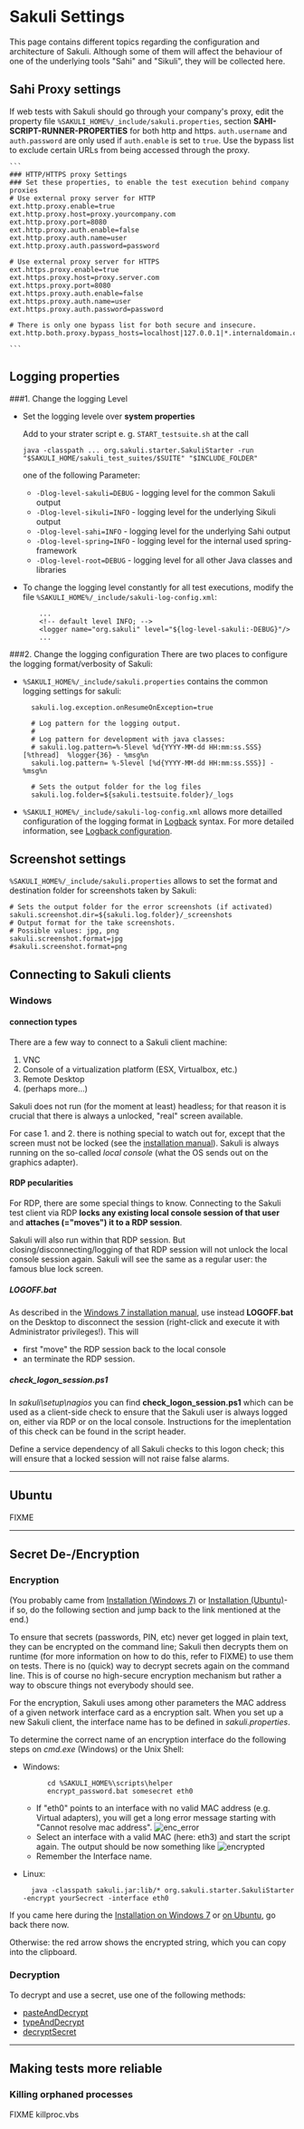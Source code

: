 # Sakuli Settings

This page contains different topics regarding the configuration and architecture of Sakuli. Although some of them will affect the behaviour of one of the underlying tools "Sahi" and "Sikuli", they will be collected here.

## Sahi Proxy settings
If web tests with Sakuli should go through your company's proxy, edit the property file `%SAKULI_HOME%/_include/sakuli.properties`, section __SAHI-SCRIPT-RUNNER-PROPERTIES__ for both http and https. `auth.username` and `auth.password` are only used if `auth.enable` is set to `true`.
Use the bypass list to exclude certain URLs from being accessed through the proxy.

    ```
	### HTTP/HTTPS proxy Settings
	### Set these properties, to enable the test execution behind company proxies
	# Use external proxy server for HTTP
	ext.http.proxy.enable=true
	ext.http.proxy.host=proxy.yourcompany.com
	ext.http.proxy.port=8080
	ext.http.proxy.auth.enable=false
	ext.http.proxy.auth.name=user
	ext.http.proxy.auth.password=password
	
	# Use external proxy server for HTTPS
	ext.https.proxy.enable=true
	ext.https.proxy.host=proxy.server.com
	ext.https.proxy.port=8080
	ext.https.proxy.auth.enable=false
	ext.https.proxy.auth.name=user
	ext.https.proxy.auth.password=password

	# There is only one bypass list for both secure and insecure.
	ext.http.both.proxy.bypass_hosts=localhost|127.0.0.1|*.internaldomain.com|www.verisign.com

    ```


## Logging properties

###1. Change the logging Level
*  Set the logging levele over __system properties__

	  Add to your strater script e. g. `START_testsuite.sh` at the call
	  ```
	  java -classpath ... org.sakuli.starter.SakuliStarter -run "$SAKULI_HOME/sakuli_test_suites/$SUITE" "$INCLUDE_FOLDER"
	  ```
	  one of the following Parameter:
	  * `-Dlog-level-sakuli=DEBUG` 	- logging level for the common Sakuli output
      * `-Dlog-level-sikuli=INFO` 	- logging level for the underlying Sikuli output
      * `-Dlog-level-sahi=INFO`     - logging level for the underlying Sahi output
      * `-Dlog-level-spring=INFO`   - logging level for the internal used spring-framework
      * `-Dlog-level-root=DEBUG`    - logging level for all other Java classes and libraries

*  To change the logging level constantly for all test executions, modify the file `%SAKULI_HOME%/_include/sakuli-log-config.xml`:

	```
	    ...
		<!-- default level INFO; -->
	    <logger name="org.sakuli" level="${log-level-sakuli:-DEBUG}"/>
	    ...
    ```

###2. Change the logging configuration
There are two places to configure the logging format/verbosity of Sakuli:

* `%SAKULI_HOME%/_include/sakuli.properties` contains the common logging settings for sakuli:

		sakuli.log.exception.onResumeOnException=true

		# Log pattern for the logging output.
		#
		# Log pattern for development with java classes:
		# sakuli.log.pattern=%-5level %d{YYYY-MM-dd HH:mm:ss.SSS} [%thread]  %logger{36} - %msg%n
		sakuli.log.pattern= %-5level [%d{YYYY-MM-dd HH:mm:ss.SSS}] - %msg%n

		# Sets the output folder for the log files
		sakuli.log.folder=${sakuli.testsuite.folder}/_logs


* `%SAKULI_HOME%/_include/sakuli-log-config.xml` allows more detailled configuration of the logging format in [Logback](http://logback.qos.ch/) syntax. For more detailed information, see
[Logback configuration](http://logback.qos.ch/manual/configuration.html).


## Screenshot settings

`%SAKULI_HOME%/_include/sakuli.properties` allows to set the format and destination folder for screenshots taken by Sakuli:

    # Sets the output folder for the error screenshots (if activated)
    sakuli.screenshot.dir=${sakuli.log.folder}/_screenshots
    # Output format for the take screenshots.
    # Possible values: jpg, png
    sakuli.screenshot.format=jpg
    #sakuli.screenshot.format=png


## Connecting to Sakuli clients

### Windows
#### connection types
There are a few way to connect to a Sakuli client machine:

1. VNC
2. Console of a virtualization platform (ESX, Virtualbox, etc.)
3. Remote Desktop
4. (perhaps more…)

Sakuli does not run (for the moment at least) headless; for that reason it is crucial that there is always a unlocked, "real" screen available.

For case 1. and 2. there is nothing special to watch out for, except that the screen must not be locked (see the [installation manual](../docs/installation-windows.md)). Sakuli is always running on the so-called *local console* (what the OS sends out on the graphics adapter).

#### RDP pecularities
For RDP, there are some special things to know. Connecting to the Sakuli test client via RDP **locks any existing local console session of that user** and **attaches (="moves") it to a RDP session**.

Sakuli will also run within that RDP session. But closing/disconnecting/logging of that RDP session will not unlock the local console session again. Sakuli will see the same as a regular user: the famous blue lock screen.

##### LOGOFF.bat
As described in the [Windows 7 installation manual](../docs/installation-windows.md), use instead **LOGOFF.bat** on the Desktop to disconnect the session (right-click and execute it with Administrator privileges!). This will

* first "move" the RDP session back to the local console
* an terminate the RDP session.

##### check_logon_session.ps1
In *sakuli\setup\nagios* you can find **check_logon_session.ps1** which can be used as a client-side check to ensure that the Sakuli user is always logged on, either via RDP or on the local console. Instructions for the imeplentation of this check can be found in the script header.

Define a service dependency of all Sakuli checks to this logon check; this will ensure that a locked session will not raise false alarms.

- - -

## Ubuntu
FIXME

- - -

## Secret De-/Encryption
### Encryption

(You probably came from [Installation (Windows 7)](../docs/installation-windows.md) or [Installation (Ubuntu)](../docs/installation-ubuntu.md)- if so, do the following section and jump back to the link mentioned at the end.)

To ensure that secrets (passwords, PIN, etc) never get logged in plain text, they can be encrypted on the command line; Sakuli then decrypts them on runtime (for more information on how to do this, refer to FIXME) to use them on tests. There is no (quick) way to decrypt secrets again on the command line. This is of course no high-secure encryption mechanism but rather a way to obscure things not everybody should see.

For the encryption, Sakuli uses among other parameters the MAC address of a given network interface card as a encryption salt. When you set up a new Sakuli client, the interface name has to be defined in _sakuli.properties_.

To determine the correct name of an encryption interface do the following steps on _cmd.exe_ (Windows) or the Unix Shell:

* Windows:  

			cd %SAKULI_HOME%\scripts\helper
			encrypt_password.bat somesecret eth0

	* If "eth0" points to an interface with no valid MAC address (e.g. Virtual adapters), you will get a long error message starting with "Cannot resolve mac address".
	 ![enc_error](../docs/pics/w_enc_error.jpg)
	* Select an interface with a valid MAC (here: eth3) and start the script again. The output should be now something like
	 ![encrypted](../docs/pics/w_encrypted.jpg)
	* Remember the Interface name.

* Linux:

		java -classpath sakuli.jar:lib/* org.sakuli.starter.SakuliStarter -encrypt yourSecrect -interface eth0

If you came here during the [Installation on Windows 7](../docs/installation-windows.md) or [on Ubuntu](../docs/installation-ubuntu.md), go back there now.

Otherwise: the red arrow shows the encrypted string, which you can copy into the clipboard.

### Decryption

To decrypt and use a secret, use one of the following methods:

* [pasteAndDecrypt](./api/sakuli_Environment.md#pasteanddecrypttext)
* [typeAndDecrypt](./api/sakuli_Environment.md#typeanddecrypttext-optmodifiers)
* [decryptSecret](./api/sakuli_Environment.md#decryptsecretsecret)

- - -

## Making tests more reliable
### Killing orphaned processes
FIXME killproc.vbs

